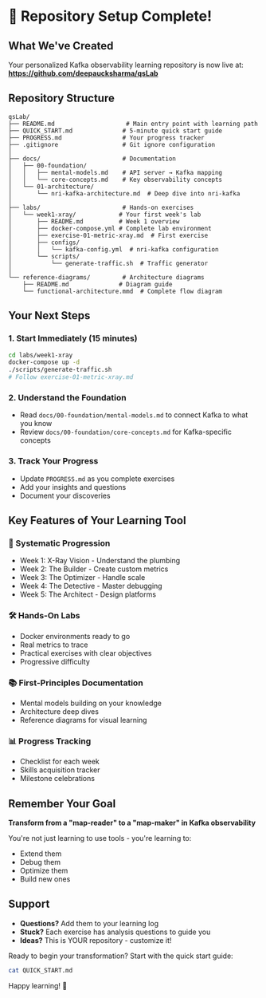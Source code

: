 # 🎉 Repository Setup Complete!

## What We've Created

Your personalized Kafka observability learning repository is now live at:
**https://github.com/deepaucksharma/qsLab**

## Repository Structure

```
qsLab/
├── README.md                    # Main entry point with learning path
├── QUICK_START.md              # 5-minute quick start guide
├── PROGRESS.md                 # Your progress tracker
├── .gitignore                  # Git ignore configuration
│
├── docs/                       # Documentation
│   ├── 00-foundation/         
│   │   ├── mental-models.md    # API server → Kafka mapping
│   │   └── core-concepts.md    # Key observability concepts
│   └── 01-architecture/
│       └── nri-kafka-architecture.md  # Deep dive into nri-kafka
│
├── labs/                       # Hands-on exercises
│   └── week1-xray/            # Your first week's lab
│       ├── README.md          # Week 1 overview
│       ├── docker-compose.yml # Complete lab environment
│       ├── exercise-01-metric-xray.md  # First exercise
│       ├── configs/           
│       │   └── kafka-config.yml  # nri-kafka configuration
│       └── scripts/
│           └── generate-traffic.sh  # Traffic generator
│
└── reference-diagrams/         # Architecture diagrams
    ├── README.md              # Diagram guide
    └── functional-architecture.mmd  # Complete flow diagram
```

## Your Next Steps

### 1. Start Immediately (15 minutes)
```bash
cd labs/week1-xray
docker-compose up -d
./scripts/generate-traffic.sh
# Follow exercise-01-metric-xray.md
```

### 2. Understand the Foundation
- Read `docs/00-foundation/mental-models.md` to connect Kafka to what you know
- Review `docs/00-foundation/core-concepts.md` for Kafka-specific concepts

### 3. Track Your Progress
- Update `PROGRESS.md` as you complete exercises
- Add your insights and questions
- Document your discoveries

## Key Features of Your Learning Tool

### 🎯 Systematic Progression
- Week 1: X-Ray Vision - Understand the plumbing
- Week 2: The Builder - Create custom metrics
- Week 3: The Optimizer - Handle scale
- Week 4: The Detective - Master debugging
- Week 5: The Architect - Design platforms

### 🛠️ Hands-On Labs
- Docker environments ready to go
- Real metrics to trace
- Practical exercises with clear objectives
- Progressive difficulty

### 📚 First-Principles Documentation
- Mental models building on your knowledge
- Architecture deep dives
- Reference diagrams for visual learning

### 📊 Progress Tracking
- Checklist for each week
- Skills acquisition tracker
- Milestone celebrations

## Remember Your Goal

**Transform from a "map-reader" to a "map-maker" in Kafka observability**

You're not just learning to use tools - you're learning to:
- Extend them
- Debug them
- Optimize them
- Build new ones

## Support

- **Questions?** Add them to your learning log
- **Stuck?** Each exercise has analysis questions to guide you
- **Ideas?** This is YOUR repository - customize it!

Ready to begin your transformation? Start with the quick start guide:
```bash
cat QUICK_START.md
```

Happy learning! 🚀

